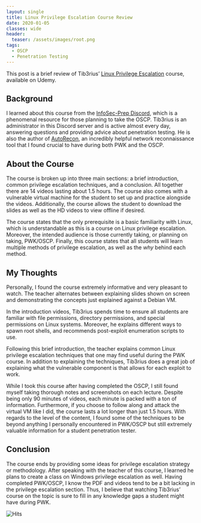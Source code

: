 ```yaml
---
layout: single
title: Linux Privilege Escalation Course Review
date: 2020-01-05
classes: wide
header:
  teaser: /assets/images/root.png
tags:
  - OSCP
  - Penetration Testing
---
```



This post is a brief review of Tib3rius’ [Linux Privilege Escalation](https://www.udemy.com/course/linux-privilege-escalation/?referralCode=0B0B7AA1E52B4B7F4C06) course, available on Udemy.  

## Background   

I learned about this course from the [InfoSec-Prep Discord](https://discord.gg/TyZpfAs), which is a phenomenal resource for those planning to take the OSCP. Tib3rius is an administrator in this Discord server and is active almost every day, answering questions and providing advice about penetration testing. He is also the author of [AutoRecon](https://github.com/Tib3rius/AutoRecon), an incredibly helpful network reconnaissance tool that I found crucial to have during both PWK and the OSCP.   

## About the Course   

The course is broken up into three main sections: a brief introduction, common privilege escalation techniques, and a conclusion. All together there are 14 videos lasting about 1.5 hours. The course also comes with a vulnerable virtual machine for the student to set up and practice alongside the videos. Additionally, the course allows the student to download the slides as well as the HD videos to view offline if desired.  

The course states that the only prerequisite is a basic familiarity with Linux, which is understandable as this is a course on Linux privilege escalation. Moreover, the intended audience is those currently taking, or planning on taking, PWK/OSCP. Finally, this course states that all students will learn multiple methods of privilege escalation, as well as the *why* behind each method.  

## My Thoughts  

Personally, I found the course extremely informative and very pleasant to watch. The teacher alternates between explaining slides shown on screen and demonstrating the concepts just explained against a Debian VM.  

In the introduction videos, Tib3rius spends time to ensure all students are familiar with file permissions, directory permissions, and special permissions on Linux systems. Moreover, he explains different ways to spawn root shells, and recommends post-exploit enumeration scripts to use.  

Following this brief introduction, the teacher explains common Linux privilege escalation techniques that one may find useful during the PWK course. In addition to explaining the techniques, Tib3rius does a great job of explaining what the vulnerable component is that allows for each exploit to work.  

While I took this course after having completed the OSCP, I still found myself taking thorough notes and screenshots on each lecture. Despite being only 90 minutes of videos, each minute is packed with a ton of information. Furthermore, if you choose to follow along and attack the virtual VM like I did, the course lasts a lot longer than just 1.5 hours. With regards to the level of the content, I found some of the techniques to be beyond anything I personally encountered in PWK/OSCP but still extremely valuable information for a student penetration tester. 

## Conclusion  

The course ends by providing some ideas for privilege escalation strategy or methodology. After speaking with the teacher of this course, I learned he plans to create a class on Windows privilege escalation as well. Having completed PWK/OSCP, I know the PDF and videos tend to be a bit lacking in the privilege escalation section. Thus, I believe that watching Tib3rius’ course on the topic is sure to fill in any knowledge gaps a student might have during PWK.  


![Hits](https://hitcounter.pythonanywhere.com/count/tag.svg?url=https%3A%2F%2Fcinzinga.github.io%2Ftib-course-review%2F)